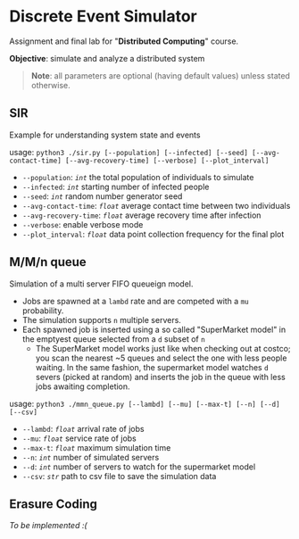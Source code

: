 # Discrete Event Simulator

Assignment and final lab for "**Distributed Computing**" course.

**Objective**: simulate and analyze a distributed system

> **Note**: all parameters are optional (having default values) unless stated otherwise.

## SIR

Example for understanding system state and events

usage: `python3 ./sir.py [--population] [--infected] [--seed] [--avg-contact-time] [--avg-recovery-time] [--verbose] [--plot_interval]`

- `--population`: *`int`* the total population of individuals to simulate
- `--infected`: *`int`* starting number of infected people
- `--seed`: *`int`* random number generator seed
- `--avg-contact-time`: *`float`* average contact time between two individuals
- `--avg-recovery-time`: *`float`* average recovery time after infection
- `--verbose`: enable verbose mode
- `--plot_interval`: *`float`* data point collection frequency for the final plot

## M/M/n queue

Simulation of a multi server FIFO queueign model.

- Jobs are spawned at a `lambd` rate and are competed with a `mu` probability.
- The simulation supports `n` multiple servers.
- Each spawned job is inserted using a so called "SuperMarket model" in the emptyest queue selected from a `d` subset of `n`
  - The SuperMarket model works just like when checking out at costco; you scan the nearest ~5 queues and select the one with less people waiting.  In the same fashion, the supermarket model watches `d` severs (picked at random) and inserts the job in the queue with less jobs awaiting completion.

usage: `python3 ./mmn_queue.py [--lambd] [--mu] [--max-t] [--n] [--d] [--csv]`

- `--lambd`: *`float`* arrival rate of jobs
- `--mu`: *`float`* service rate of jobs
- `--max-t`: *`float`* maximum simulation time
- `--n`: *`int`* number of simulated servers
- `--d`: *`int`* number of servers to watch for the supermarket model
- `--csv`: *`str`* path to csv file to save the simulation data

## Erasure Coding

*To be implemented :(*
